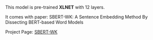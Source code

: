 This model is pre-trained **XLNET** with 12 layers.

It comes with paper: SBERT-WK: A Sentence Embedding Method By Dissecting BERT-based Word Models

Project Page: [SBERT-WK](https://github.com/BinWang28/SBERT-WK-Sentence-Embedding)
